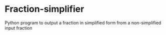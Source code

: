 # Fraction-simplifier
Python program to output a fraction in simplified form from a non-simplified input fraction

